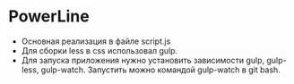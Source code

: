 # PowerLine
- Основная реализация в файле script.js
- Для сборки less в css использовал gulp. 
- Для запуска приложения нужно установить зависимости gulp, gulp-less, gulp-watch. Запустить можно командой gulp-watch в git bash.
